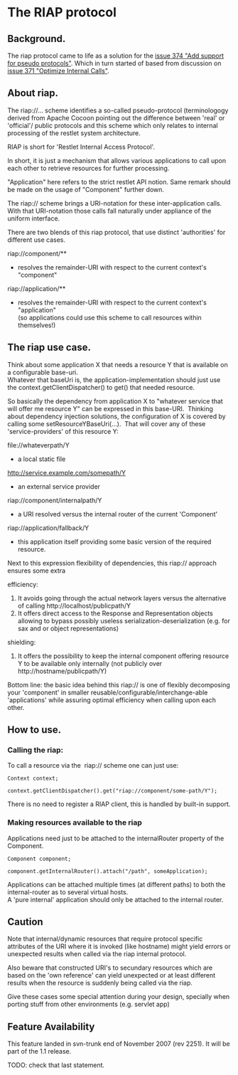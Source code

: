 The RIAP protocol
=================

Background.
-----------

The riap protocol came to life as a solution for the [issue 374 "Add
support for pseudo
protocols"](http://restlet.tigris.org/issues/show_bug.cgi?id=374).
Which in turn started of based from discussion on [issue 371 "Optimize
Internal
Calls"](http://restlet.tigris.org/issues/show_bug.cgi?id=157).

About riap.
-----------

The riap://... scheme identifies a so-called pseudo-protocol
(terminologogy derived from Apache Cocoon pointing out the difference
between 'real' or 'official'/ public protocols and this scheme which
only relates to internal processing of the restlet system architecture.

RIAP is short for 'Restlet Internal Access Protocol'.

In short, it is just a mechanism that allows various applications to
call upon each other to retrieve resources for further processing.

"Application" here refers to the strict restlet API notion. Same remark
should be made on the usage of "Component" further down.

The riap:// scheme brings a URI-notation for these inter-application
calls. With that URI-notation those calls fall naturally under appliance
of the uniform interface. 

There are two blends of this riap protocol, that use distinct
'authorities' for different use cases.

riap://component/\*\*

-   resolves the remainder-URI with respect to the current context's
    "component"

riap://application/\*\*

-   resolves the remainder-URI with respect to the current context's
    "application" \
     (so applications could use this scheme to call resources within
    themselves!)

The riap use case.
------------------

Think about some application X that needs a resource Y that is available
on a configurable base-uri.\
 Whatever that baseUri is, the application-implementation should just
use the context.getClientDispatcher() to get() that needed resource.

So basically the dependency from application X to "whatever service that
will offer me resource Y" can be expressed in this base-URI.  Thinking
about dependency injection solutions, the configuration of X is covered
by calling some setResourceYBaseUri(...).  That will cover any of these
'service-providers' of this resource Y:

file://whateverpath/Y

-   a local static file

http://service.example.com/somepath/Y

-   an external service provider

riap://component/internalpath/Y

-   a URI resolved versus the internal router of the current 'Component'

riap://application/fallback/Y

-   this application itself providing some basic version of the required
    resource.

Next to this expression flexibility of dependencies, this riap://
approach ensures some extra

efficiency:

1.  It avoids going through the actual network layers versus the
    alternative of calling http://localhost/publicpath/Y
2.  It offers direct access to the Response and Representation objects
    allowing to bypass possibly useless serialization-deserialization
    (e.g. for sax and or object representations)

shielding:

1.  It offers the possibility to keep the internal component offering
    resource Y to be available only internally (not publicly over
    http://hostname/publicpath/Y)

Bottom line: the basic idea behind this riap:// is one of flexibly
decomposing your 'component' in smaller
reusable/configurable/interchange-able 'applications' while assuring
optimal efficiency when calling upon each other.

How to use.
-----------

### Calling the riap:

To call a resource via the  riap:// scheme one can just use:

    Context context;

    context.getClientDispatcher().get("riap://component/some-path/Y");

There is no need to register a RIAP client, this is handled by built-in
support.

### Making resources available to the riap

Applications need just to be attached to the internalRouter property of
the Component.

    Component component;

    component.getInternalRouter().attach("/path", someApplication);

Applications can be attached multiple times (at different paths) to both
the internal-router as to several virtual hosts.\
 A 'pure internal' application should only be attached to the internal
router.

Caution
-------

Note that internal/dynamic resources that require protocol specific
attributes of the URI where it is invoked (like hostname) might yield
errors or unexpected results when called via the riap internal protocol.

Also beware that constructed URI's to secundary resources which are
based on the 'own reference' can yield unexpected or at least different
results when the resource is suddenly being called via the riap.

Give these cases some special attention during your design, specially
when porting stuff from other environments (e.g. servlet app)

Feature Availability
--------------------

This feature landed in svn-trunk end of November 2007 (rev 2251). It
will be part of the 1.1 release.

TODO: check that last statement.

